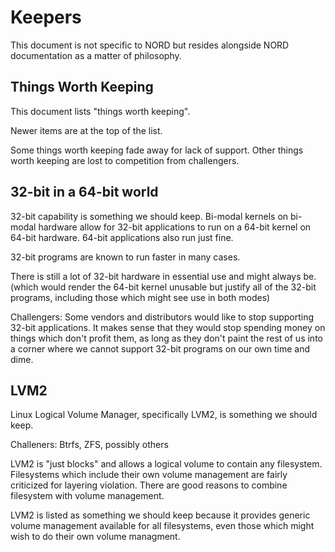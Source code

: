 # Keepers

This document is not specific to NORD
but resides alongside NORD documentation as a matter of philosophy.

## Things Worth Keeping

This document lists "things worth keeping".

Newer items are at the top of the list.

Some things worth keeping fade away for lack of support.
Other things worth keeping are lost to competition from challengers.

## 32-bit in a 64-bit world

32-bit capability is something we should keep.
Bi-modal kernels on bi-modal hardware allow for 32-bit applications
to run on a 64-bit kernel on 64-bit hardware. 64-bit applications
also run just fine.

32-bit programs are known to run faster in many cases.

There is still a lot of 32-bit hardware in essential use
and might always be. (which would render the 64-bit kernel unusable
but justify all of the 32-bit programs, including those which
might see use in both modes)

Challengers: Some vendors and distributors would like to
stop supporting 32-bit applications. It makes sense that they would
stop spending money on things which don't profit them, as long as
they don't paint the rest of us into a corner where we cannot
support 32-bit programs on our own time and dime.

## LVM2

Linux Logical Volume Manager, specifically LVM2,
is something we should keep.

Challeners: Btrfs, ZFS, possibly others

LVM2 is "just blocks" and allows a logical volume to contain
any filesystem. Filesystems which include their own volume management
are fairly criticized for layering violation. There are good reasons
to combine filesystem with volume management.

LVM2 is listed as something we should keep because it provides
generic volume management available for all filesystems,
even those which might wish to do their own volume managment.


